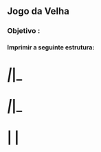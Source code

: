 ## Jogo da Velha

### Objetivo :
#### Imprimir a seguinte estrutura:
  
#      _|_|_
#      _|_|_
#       | |